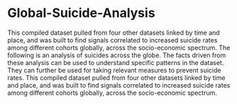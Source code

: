 # Global-Suicide-Analysis
This compiled dataset pulled from four other datasets linked by time and place, and was built to find signals correlated to increased suicide rates among different cohorts globally, across the socio-economic spectrum.
The following is an analysis of suicides across the globe. The facts driven from these analysis can be used to understand specific patterns in the dataset. They can further be used for taking relevant measures to prevent suicide rates.
This compiled dataset pulled from four other datasets linked by time and place, and was built to find signals correlated to increased suicide rates among different cohorts globally, across the socio-economic spectrum.

